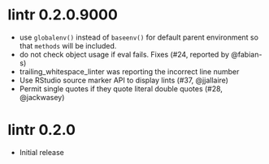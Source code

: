 # lintr 0.2.0.9000 #

* use `globalenv()` instead of `baseenv()` for default parent environment so
  that `methods` will be included.
* do not check object usage if eval fails.  Fixes (#24, reported by @fabian-s)
* trailing_whitespace_linter was reporting the incorrect line number
* Use RStudio source marker API to display lints (#37, @jjallaire)
* Permit single quotes if they quote literal double quotes (#28, @jackwasey)

# lintr 0.2.0 #

* Initial release
